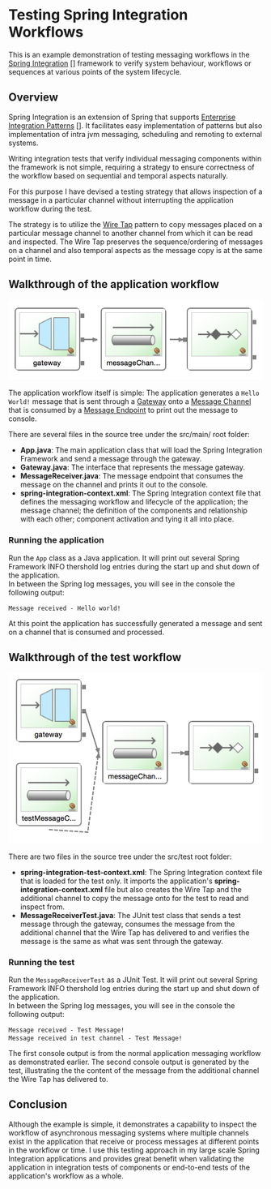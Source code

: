 # Testing Spring Integration Workflows

This is an example demonstration of testing messaging workflows in the [Spring Integration] [] framework to verify system behaviour, workflows or sequences at various points of the system lifecycle.

## Overview 

Spring Integration is an extension of Spring that supports [Enterprise Integration Patterns] []. It facilitates easy implementation of patterns but also implementation of intra jvm messaging, scheduling and remoting to external systems.

Writing integration tests that verify individual messaging components within the framework is not simple, requiring a strategy to ensure correctness of the workflow based on sequential and temporal aspects naturally.

For this purpose I have devised a testing strategy that allows inspection of a message in a particular channel without interrupting the application workflow during the test.

The strategy is to utilize the [Wire Tap][] pattern to copy messages placed on a particular message channel to another channel from which it can be read and inspected. The Wire Tap preserves the sequence/ordering of messages on a channel and also temporal aspects as the message copy is at the same point in time. 

## Walkthrough of the application workflow

![Integration Workflow Diagram](integration-workflow.png)

The application workflow itself is simple: The application generates a `Hello World!` message that is sent through a [Gateway][] onto a [Message Channel][] that is consumed by a [Message Endpoint][] to print out the message to console.

There are several files in the source tree under the src/main/ root folder:
- **App.java**: The main application class that will load the Spring Integration Framework and send a message through the gateway.
- **Gateway.java**: The interface that represents the message gateway.
- **MessageReceiver.java**: The message endpoint that consumes the message on the channel and prints it out to the console.
- **spring-integration-context.xml**: The Spring Integration context file that defines the messaging workflow and lifecycle of the application; the message channel; the definition of the components and relationship with each other; component activation and tying it all into place.

### Running the application
Run the `App` class as a Java application. It will print out several Spring Framework INFO thershold log entries during the start up and shut down of the application.  
In between the Spring log messages, you will see in the console the following output: 

```
Message received - Hello world!
```

At this point the application has successfully generated a message and sent on a channel that is consumed and processed.

## Walkthrough of the test workflow

![WireTap Workflow Diagram](wire-tap-integration-workflow.png)

There are two files in the source tree under the src/test root folder:
- **spring-integration-test-context.xml**: The Spring Integration context file that is loaded for the test only. It imports the application's **spring-integration-context.xml** file but also creates the Wire Tap and the additional channel to copy the message onto for the test to read and inspect from. 
- **MessageReceiverTest.java**: The JUnit test class that sends a test message through the gateway, consumes the message from the additional channel that the Wire Tap has delivered to and verifies the message is the same as what was sent through the gateway. 


### Running the test
Run the `MessageReceiverTest` as a JUnit Test. It will print out several Spring Framework INFO thershold log entries during the start up and shut down of the application.  
In between the Spring log messages, you will see in the console the following output: 

```
Message received - Test Message!
Message received in test channel - Test Message!
```

The first console output is from the normal application messaging workflow as demonstrated earlier. The second console output is generated by the test, illustrating the the content of the message from the additional channel the Wire Tap has delivered to.

## Conclusion

Although the example is simple, it demonstrates a capability to inspect the workflow of asynchronous messaging systems where multiple channels exist in the application that receive or process messages at different points in the workflow or time.
I use this testing approach in my large scale Spring Integration applications and provides great benefit when validating the application in integration tests of components or end-to-end tests of the application's workflow as a whole.

[Spring Integration]: https://projects.spring.io/spring-integration/ 
[Enterprise Integration Patterns]: http://www.eaipatterns.com/
[Wire Tap]: http://www.enterpriseintegrationpatterns.com/patterns/messaging/WireTap.html
[Gateway]: http://www.enterpriseintegrationpatterns.com/patterns/messaging/MessagingGateway.html
[Message Channel]:http://www.enterpriseintegrationpatterns.com/patterns/messaging/MessageChannel.html
[Message Endpoint]: http://www.enterpriseintegrationpatterns.com/patterns/messaging/MessageEndpoint.html